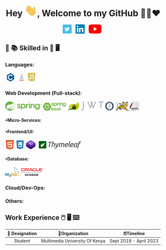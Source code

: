 <h1 align="center">Hey <img src="https://raw.githubusercontent.com/TMI-7/TMI-7/master/Hi.gif" width="40px" />, Welcome to my GitHub 👨‍💻❤️</h1>
<p align="center">
<a href="https://twitter.com/@tmi_collins"><img height="30" src="https://raw.githubusercontent.com/TMI-7/TMI-7/master/img/social/t.jpg"></a>&nbsp;&nbsp;
<a href="https://www.linkedin.com/in/colince-temoi-238a821b6/"><img height="30" src="https://raw.githubusercontent.com/TMI-7/TMI-7/master/img/social/l.png"></a>&nbsp;&nbsp;
<a href="https://www.youtube.com/channel/UCbaT59nazflZV5x2ryaHxNQ"><img height="30" src="https://raw.githubusercontent.com/TMI-7/TMI-7/master/img/social/Yt.png"></a>&nbsp;&nbsp;
</p>


## :open_book: :books: Skilled in :closed_book: :desktop_computer:


### Languages:
<code><img src="https://raw.githubusercontent.com/TMI-7/TMI-7/master/img/pl/c.png" height="30"></code>
<code><img src="https://raw.githubusercontent.com/TMI-7/TMI-7/master/img/pl/java.png" height="30"></code>
<code><img src="https://raw.githubusercontent.com/TMI-7/TMI-7/master/img/pl/js.png" height="30"></code>

### Web Development (Full-stack):
<code><img src="https://raw.githubusercontent.com/TMI-7/TMI-7/master/img/web/backend/spring-1.png" height="30"></code>
<code><img src="https://raw.githubusercontent.com/TMI-7/TMI-7/master/img/web/backend/spring-boot.png" height="30"></code>
<code><img src="https://raw.githubusercontent.com/TMI-7/TMI-7/master/img/web/security/security.png" height="30"></code>
<code><img src="https://raw.githubusercontent.com/TMI-7/TMI-7/master/img/web/security/jwt.png" height="30"></code>
<code><img src="https://raw.githubusercontent.com/TMI-7/TMI-7/master/img/web/security/oauth.png" height="30"></code>
<code><img src="https://raw.githubusercontent.com/TMI-7/TMI-7/master/img/web/backend/tomcat.jpg" height="30"></code>

#### •Micro-Services:


#### •Frontend/UI:
<code><img src="https://raw.githubusercontent.com/TMI-7/TMI-7/master/img/web/ui/html.png" height="30"></code>
<code><img src="https://raw.githubusercontent.com/TMI-7/TMI-7/master/img/web/ui/css.png" height="30"></code>
<code><img src="https://raw.githubusercontent.com/TMI-7/TMI-7/master/img/web/ui/bt.jpg" height="30"></code>
<code><img src="https://raw.githubusercontent.com/TMI-7/TMI-7/master/img/web/ui/thymeleaf.png" height="30"></code>

#### •Database:
<code><img src="https://raw.githubusercontent.com/TMI-7/TMI-7/master/img/db/mysql1.png" height="30"></code>
<code><img src="https://raw.githubusercontent.com/TMI-7/TMI-7/master/img/db/oracle.png" height="30"></code>

### Cloud/Dev-Ops:

### Others:

## Work Experience :computer_mouse: :desktop_computer: :keyboard:
| 💼 Designation |  🏢Organization | ⏰Timeline  |
| :-: | :-: | :-: |
| Student | Multimedia University Of Kenya | Sept 2019 - April 2023|


